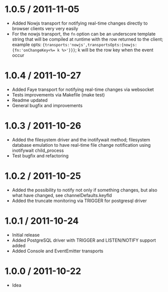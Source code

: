 1.0.5 / 2011-11-05
==================
  * Added Nowjs transport for notifying real-time changes directly to browser clients very very easily
  * For the nowjs transport, the `fn` option can be an underscore template string that will be compiled at runtime with the row returned to the client; example opts: `{transports:'nowjs',transportsOpts:{nowjs:{fn:'onChangeKey<%= k %>'}}}`; k will be the row key when the event occur

1.0.4 / 2011-10-27
==================
  * Added Faye transport for notifying real-time changes via websocket
  * Tests improvements via Makefile (make test)
  * Readme updated
  * General bugfix and improvements

1.0.3 / 2011-10-26
==================
  * Added the filesystem driver and the inotifywait method; filesystem database emulation to have real-time file change notification using inotifywait child_process
  * Test bugfix and refactoring

1.0.2 / 2011-10-25
==================

  * Added the possibility to notify not only if something changes, but also what have changed, see channelDefaults.keyfld
  * Added the truncate monitoring via TRIGGER for postgresql driver

1.0.1 / 2011-10-24
==================

  * Initial release
  * Added PostgreSQL driver with TRIGGER and LISTEN/NOTIFY support added
  * Added Console and EventEmitter transports

1.0.0 / 2011-10-22
==================

  * Idea
